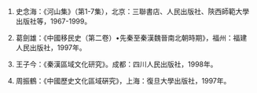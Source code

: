 1. 史念海：《河山集》（第1-7集），北京：三聯書店、人民出版社、陝西師範大學出版社等，1967-1999。

2. 葛劍雄：《中國移民史（第二卷）•先秦至秦漢魏晉南北朝時期》，福州：福建人民出版社，1997年。

3. 王子今：《秦漢區域文化研究》。成都：四川人民出版社，1998年。

4. 周振鶴：《中國歷史文化區域硏究》，上海：復旦大學出版社，1997年。
